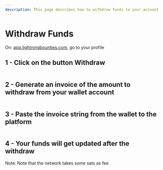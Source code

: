 ```yaml
---
description: This page describes how to withdraw funds to your account.
---
```


# Withdraw Funds

On: [app.lightningbounties.com](https://app.lightningbounties.com/me), go to your profile



## 1 - Click on the button Withdraw

<figure><img src="../.gitbook/assets/image (36).png" alt=""><figcaption></figcaption></figure>

## 2  - Generate an invoice of the amount to withdraw from your wallet account

<figure><img src="../.gitbook/assets/image (37).png" alt=""><figcaption></figcaption></figure>

## 3 - Paste the invoice string from the wallet to the platform

<figure><img src="../.gitbook/assets/image (38).png" alt=""><figcaption></figcaption></figure>

## 4 - Your funds will get updated after the withdraw

Note: Note that the network takes some sats as fee

<figure><img src="../.gitbook/assets/image (39).png" alt=""><figcaption></figcaption></figure>
